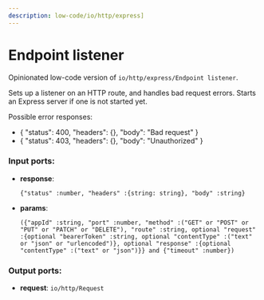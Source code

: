 ```yaml
---
description: low-code/io/http/express]
---
```


# Endpoint listener

Opinionated low-code version of `io/http/express/Endpoint listener`.

Sets up a listener on an HTTP route, and handles bad request errors. Starts an Express server if one is not started yet.

Possible error responses:
* {
    "status": 400,
    "headers": {},
    "body": "Bad request"
  }
* {
    "status": 403,
    "headers": {},
    "body": "Unauthorized"
  }

### Input ports:

* __response__: 
    ```
    {"status" :number, "headers" :{string: string}, "body" :string}
    ```


* __params__: 
    ```
    ({"appId" :string, "port" :number, "method" :("GET" or "POST" or "PUT" or "PATCH" or "DELETE"), "route" :string, optional "request" :{optional "bearerToken" :string, optional "contentType" :("text" or "json" or "urlencoded")}, optional "response" :{optional "contentType" :("text" or "json")}} and {"timeout" :number})
    ```

### Output ports:

* __request__: ``io/http/Request``

